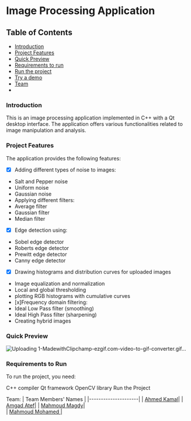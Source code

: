 # Image Processing Application
## Table of Contents
- [Introduction](#introduction)
- [Project Features](#project-features)
- [Quick Preview](#quick-preview)
- [Requirements to run](#Requirements-to-run)
- [Run the project](#Run-the-project)
- [Try a demo](#Try-a-demo)
- [Team]()
- 
### Introduction
This is an image processing application implemented in C++ with a Qt desktop interface. The application offers various functionalities related to image manipulation and analysis.

### Project Features
The application provides the following features:

- [x] Adding different types of noise to images:
 - Salt and Pepper noise
 - Uniform noise
 - Gaussian noise
 - Applying different filters:
 - Average filter
 - Gaussian filter
 - Median filter
 - [x] Edge detection using:
 - Sobel edge detector
 - Roberts edge detector
 - Prewitt edge detector
 - Canny edge detector
 - [x] Drawing histograms and distribution curves for uploaded images
 - Image equalization and normalization
 - Local and global thresholding
 - plotting RGB histograms with cumulative curves
 - [x]Frequency domain filtering:
 - Ideal Low Pass filter (smoothing)
 - Ideal High Pass filter (sharpening)
 - Creating hybrid images

### Quick Preview
![Uploading 1-MadewithClipchamp-ezgif.com-video-to-gif-converter.gif…]()


### Requirements to Run
To run the project, you need:

C++ compiler
Qt framework
OpenCV library
Run the Project


Team:
| Team Members' Names | 
|---------------------|
| [Ahmed Kamal](https://github.com/AhmedKamalMohammedElSayed)|
| [Amgad Atef](https://github.com/amg-eng)| 
| [Mahmoud Magdy](https://github.com/MahmoudMagdy404)|       
| [Mahmoud Mohamed ](https://github.com/Mahmoudm007)|        
